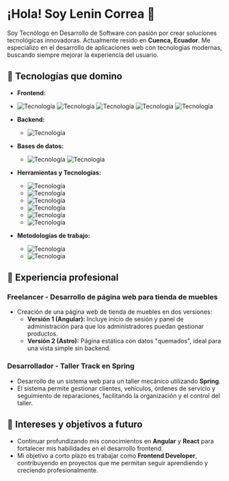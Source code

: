 # ¡Hola! Soy Lenin Correa 👋

Soy Tecnólogo en Desarrollo de Software con pasión por crear soluciones tecnológicas innovadoras. Actualmente resido en **Cuenca, Ecuador**. Me especializo en el desarrollo de aplicaciones web con tecnologías modernas, buscando siempre mejorar la experiencia del usuario.

## 🚀 Tecnologías que domino

- **Frontend:**
- ![Tecnología](https://img.shields.io/badge/Angular-%23DD0031?logo=angular&logoColor=white)  ![Tecnología](https://img.shields.io/badge/HTML5-%23E34F26?logo=html5&logoColor=white) ![Tecnología](https://img.shields.io/badge/CSS3-%231572B6?logo=css3&logoColor=white) ![Tecnología](https://img.shields.io/badge/JavaScript-%23F7DF1E?logo=javascript&logoColor=black) ![Tecnología](https://img.shields.io/badge/TypeScript-%23007ACC?logo=typescript&logoColor=white)

- **Backend:**
  - ![Tecnología](https://img.shields.io/badge/Spring-%236DB33F?logo=spring&logoColor=white)

- **Bases de datos:**
  - ![Tecnología](https://img.shields.io/badge/MySQL-%234479A1?logo=mysql&logoColor=white) ![Tecnología](https://img.shields.io/badge/MongoDB-%2303A24A?logo=mongodb&logoColor=white) 

- **Herramientas y Tecnologías:**
  - ![Tecnología](https://img.shields.io/badge/Git-%23F1502F?logo=git&logoColor=white) 
  - ![Tecnología](https://img.shields.io/badge/GitHub-%23121011?logo=github&logoColor=white) 
  - ![Tecnología](https://img.shields.io/badge/Docker-%2300A5D8?logo=docker&logoColor=white) 
  - ![Tecnología](https://img.shields.io/badge/Firebase-%23FFCB2B?logo=firebase&logoColor=white) 
  - ![Tecnología](https://img.shields.io/badge/Node.js-%2343853D?logo=node.js&logoColor=white) 
  - ![Tecnología](https://img.shields.io/badge/Express.js-%23404D59?logo=express&logoColor=white)
- **Metodologías de trabajo:**
  - ![Tecnología](https://img.shields.io/badge/GitFlow-%233F5F9A?logo=git&logoColor=white)
  - ![Tecnología](https://img.shields.io/badge/Scrum-%23DA2A7D?logo=scrum&logoColor=white)

## 💼 Experiencia profesional

### **Freelancer - Desarrollo de página web para tienda de muebles**
- Creación de una página web de tienda de muebles en dos versiones:
  - **Versión 1 (Angular):** Incluye inicio de sesión y panel de administración para que los administradores puedan gestionar productos.
  - **Versión 2 (Astro):** Página estática con datos "quemados", ideal para una vista simple sin backend.

### **Desarrollador - Taller Track en Spring**  
- Desarrollo de un sistema web para un taller mecánico utilizando **Spring**.
- El sistema permite gestionar clientes, vehículos, órdenes de servicio y seguimiento de reparaciones, facilitando la organización y el control del taller.

## 🌱 Intereses y objetivos a futuro
- Continuar profundizando mis conocimientos en **Angular** y **React** para fortalecer mis habilidades en el desarrollo frontend.
- Mi objetivo a corto plazo es trabajar como **Frontend Developer**, contribuyendo en proyectos que me permitan seguir aprendiendo y creciendo profesionalmente.
